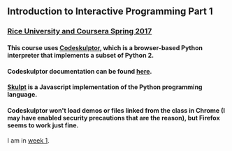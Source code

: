 ## Introduction to Interactive Programming Part 1
### [Rice University and Coursera Spring 2017](https://www.coursera.org/learn/interactive-python-1/home/welcome)

#### This course uses [Codeskulptor](http://www.codeskulptor.org/), which is a browser-based Python interpreter that implements a subset of Python 2.
#### Codeskulptor documentation can be found [here](http://www.codeskulptor.org/docs.html#tabs-Python).  

#### [Skulpt](https://github.com/skulpt/skulpt) is a Javascript implementation of the Python programming language.

#### Codeskulptor won't load demos or files linked from the class in Chrome (I may have enabled security precautions that are the reason), but Firefox seems to work just fine.  

I am in [week 1](https://www.coursera.org/learn/interactive-python-1/home/week/1).
